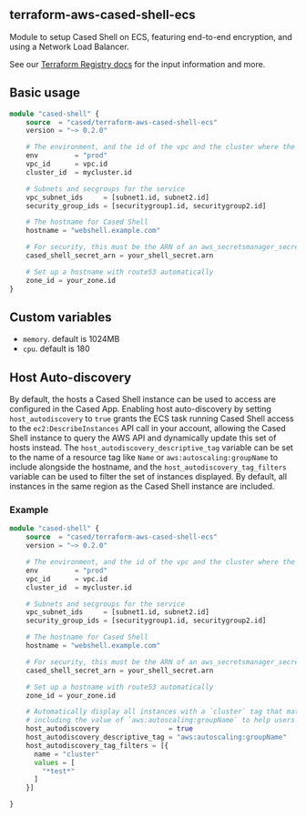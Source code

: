 terraform-aws-cased-shell-ecs
------------------------------

Module to setup Cased Shell on ECS, featuring end-to-end encryption,
and using a Network Load Balancer.

See our [Terraform Registry docs](https://registry.terraform.io/modules/cased/cased-shell-ecs/aws/latest) for the input information and more.

Basic usage
------------------

```terraform
module "cased-shell" {
    source  = "cased/terraform-aws-cased-shell-ecs"
    version = "~> 0.2.0"

    # The environment, and the id of the vpc and the cluster where the service will run
    env         = "prod"
    vpc_id      = vpc.id
    cluster_id  = mycluster.id

    # Subnets and secgroups for the service
    vpc_subnet_ids     = [subnet1.id, subnet2.id]
    security_group_ids = [securitygroup1.id, securitygroup2.id]

    # The hostname for Cased Shell
    hostname = "webshell.example.com"

    # For security, this must be the ARN of an aws_secretsmanager_secret, not the actual secret string
    cased_shell_secret_arn = your_shell_secret.arn

    # Set up a hostname with route53 automatically
    zone_id = your_zone.id
}
```

Custom variables
------------------

* `memory`. default is 1024MB
* `cpu`. default is 180


Host Auto-discovery
------------------

By default, the hosts a Cased Shell instance can be used to access are configured in the Cased App. Enabling host auto-discovery by setting `host_autodiscovery` to `true` grants the ECS task running Cased Shell access to the `ec2:DescribeInstances` API call in your account, allowing the Cased Shell instance to query the AWS API and dynamically update this set of hosts instead. The `host_autodiscovery_descriptive_tag` variable can be set to the name of a resource tag like `Name` or `aws:autoscaling:groupName` to include alongside the hostname, and the `host_autodiscovery_tag_filters` variable can be used to filter the set of instances displayed. By default, all instances in the same region as the Cased Shell instance are included.

### Example

```terraform
module "cased-shell" {
    source  = "cased/terraform-aws-cased-shell-ecs"
    version = "~> 0.2.0"

    # The environment, and the id of the vpc and the cluster where the service will run
    env         = "prod"
    vpc_id      = vpc.id
    cluster_id  = mycluster.id

    # Subnets and secgroups for the service
    vpc_subnet_ids     = [subnet1.id, subnet2.id]
    security_group_ids = [securitygroup1.id, securitygroup2.id]

    # The hostname for Cased Shell
    hostname = "webshell.example.com"

    # For security, this must be the ARN of an aws_secretsmanager_secret, not the actual secret string
    cased_shell_secret_arn = your_shell_secret.arn

    # Set up a hostname with route53 automatically
    zone_id = your_zone.id

    # Automatically display all instances with a `cluster` tag that matches `*test*` in host dropdown list,
    # including the value of `aws:autoscaling:groupName` to help users find the right instance.
    host_autodiscovery                 = true
    host_autodiscovery_descriptive_tag = "aws:autoscaling:groupName"
    host_autodiscovery_tag_filters = [{
      name = "cluster"
      values = [
        "*test*"
      ]
    }]

}
```